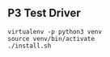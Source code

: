 
P3 Test Driver
--------------

```
virtualenv -p python3 venv
source venv/bin/activate
./install.sh
```
